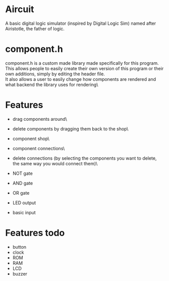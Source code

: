 # Aircuit
A basic digital logic simulator (inspired by Digital Logic Sim) named after Airistotle, the father of logic.

# component.h
component.h is a custom made library made specifically for this program.\
This allows people to easily create their own version of this program or their own additions, simply by editing the header file.\
It also allows a user to easily change how components are rendered and what backend the library uses for rendering\

# Features
- drag components around\
- delete components by dragging them back to the shop\
- component shop\
- component connections\
- delete connections (by selecting the components you want to delete, the same way you would connect them)\

- NOT gate
- AND gate
- OR gate
- LED output
- basic input

# Features todo
- button
- clock
- ROM
- RAM
- LCD
- buzzer